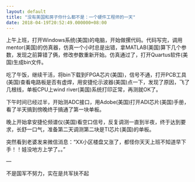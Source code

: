 ```yaml
---
layout: default
title: "没有美国和房子你什么都不是：一个硬件工程师的一天"
date: 2018-04-19T20:52:49.000000+08:00
---
```


上午上班，打开Windows系统(美国)的电脑，开始做摞代码。代码写完，调用mentor(美国)的仿真器，仿真一个小时总是出错，拿MATLAB(美国)算下几个参数，发现之前算错了俩，修改参数重新开始。仿真通过了，打开Quartus软件(美国)生成bin文件。

吃了午饭，继续干活，将bin下载到FPGA芯片(美国)，信号不通，打开PCB工具(美国)查看电路板是否有虚焊，用安捷伦示波器(美国)点一下，发现了原因，飞了几根线，单板CPU上wind river(美国)系统打印正常，再测就OK了。

下午时间已经过半，开始测ADC接口，用Adobe(美国)打开ADI芯片(美国)手册，看了半天搞到傍晚终于搞通了第一块单板。

晚上开始拿安捷伦频谱仪(美国)看空口信号，反复调测一直到半夜，终于达到要求，长舒一口气，准备第二天调测第二块是TI芯片(美国)的单板。

突然看到老婆发来微信消息：“XX小区楼盘又涨了，都怪你天天上班不知道早下手！！娃没地方上学了。。”

—

不是国军不努力，实在是共军扶不起

